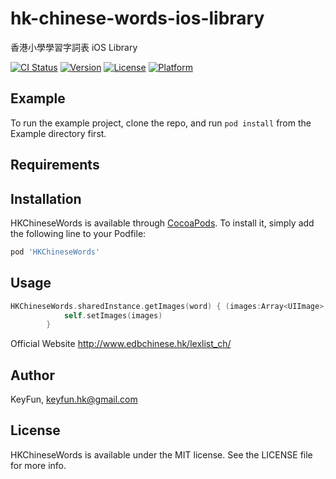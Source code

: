 # hk-chinese-words-ios-library
香港小學學習字詞表 iOS Library

[![CI Status](http://img.shields.io/travis/keyfun/hk-chinese-words-ios-library.svg?style=flat)](https://travis-ci.org/keyfun/hk-chinese-words-ios-library)
[![Version](https://img.shields.io/cocoapods/v/HKChineseWords.svg?style=flat)](http://cocoapods.org/pods/HKChineseWords)
[![License](https://img.shields.io/cocoapods/l/HKChineseWords.svg?style=flat)](http://cocoapods.org/pods/HKChineseWords)
[![Platform](https://img.shields.io/cocoapods/p/HKChineseWords.svg?style=flat)](http://cocoapods.org/pods/HKChineseWords)

## Example

To run the example project, clone the repo, and run `pod install` from the Example directory first.

## Requirements

## Installation

HKChineseWords is available through [CocoaPods](http://cocoapods.org). To install
it, simply add the following line to your Podfile:

```ruby
pod 'HKChineseWords'
```

## Usage

```swift
HKChineseWords.sharedInstance.getImages(word) { (images:Array<UIImage>, error:Error?) in
            self.setImages(images)
        }
```

Official Website
http://www.edbchinese.hk/lexlist_ch/

## Author

KeyFun, keyfun.hk@gmail.com

## License

HKChineseWords is available under the MIT license. See the LICENSE file for more info.
